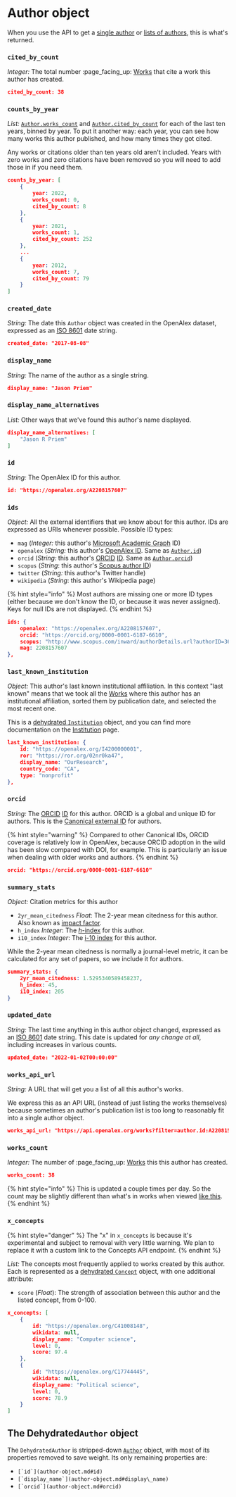 # Author object

When you use the API to get a [single author](get-a-single-author.md) or [lists of authors](get-lists-of-authors.md), this is what's returned.

### `cited_by_count`

_Integer:_ The total number :page\_facing\_up: [Works](../works/work-object/) that cite a work this author has created.

```json
cited_by_count: 38 
```

### `counts_by_year`

_List:_ [`Author.works_count`](author-object.md#works\_count) and [`Author.cited_by_count`](author-object.md#cited\_by\_count) for each of the last ten years, binned by year. To put it another way: each year, you can see how many works this author published, and how many times they got cited.

Any works or citations older than ten years old aren't included. Years with zero works and zero citations have been removed so you will need to add those in if you need them.

```json
counts_by_year: [
    {
        year: 2022,
        works_count: 0,
        cited_by_count: 8
    },
    {
        year: 2021,
        works_count: 1,
        cited_by_count: 252
    },
    ...
    {
        year: 2012,
        works_count: 7,
        cited_by_count: 79
    }
]
```

### `created_date`

_String:_ The date this `Author` object was created in the OpenAlex dataset, expressed as an [ISO 8601](https://en.wikipedia.org/wiki/ISO\_8601) date string.

```json
created_date: "2017-08-08"
```

### `display_name`

_String:_ The name of the author as a single string.

```json
display_name: "Jason Priem"
```

### `display_name_alternatives`

_List:_ Other ways that we've found this author's name displayed.

```json
display_name_alternatives: [
    "Jason R Priem"
]
```

### `id`

_String:_ The OpenAlex ID for this author.

```json
id: "https://openalex.org/A2208157607"
```

### `ids`

_Object:_ All the external identifiers that we know about for this author. IDs are expressed as URIs whenever possible. Possible ID types:

* `mag` (_Integer:_ this author's [Microsoft Academic Graph](https://www.microsoft.com/en-us/research/project/microsoft-academic-graph/) ID)
* `openalex` (_String:_ this author's [OpenAlex ID](../../how-to-use-the-api/get-single-entities/#the-openalex-id). Same as [`Author.id`](author-object.md#id))
* `orcid` (_String:_ this author's [ORCID](https://orcid.org/) [ID](https://en.wikipedia.org/wiki/RAS\_syndrome). Same as [`Author.orcid`](author-object.md#orcid))
* `scopus` (_String_: this author's [Scopus author ID](https://utas.libguides.com/ManageID/Scopus))
* `twitter` (_String:_ this author's Twitter handle)
* `wikipedia` (_String_: this author's Wikipedia page)

{% hint style="info" %}
Most authors are missing one or more ID types (either because we don't know the ID, or because it was never assigned). Keys for null IDs are not displayed.
{% endhint %}

```json
ids: {
    openalex: "https://openalex.org/A2208157607",
    orcid: "https://orcid.org/0000-0001-6187-6610",
    scopus: "http://www.scopus.com/inward/authorDetails.url?authorID=36455008000&partnerID=MN8TOARS",
    mag: 2208157607
},
```

### `last_known_institution`

_Object:_ This author's last known institutional affiliation. In this context "last known" means that we took all the [Works](../works/work-object/) where this author has an institutional affiliation, sorted them by publication date, and selected the most recent one.

This is a [dehydrated `Institution`](../institutions/institution-object.md#the-dehydratedinstitution-object) object, and you can find more documentation on the [Institution](../institutions/institution-object.md) page.

```json
last_known_institution: {
    id: "https://openalex.org/I4200000001",
    ror: "https://ror.org/02nr0ka47",
    display_name: "OurResearch",
    country_code: "CA",
    type: "nonprofit"
},
```

### `orcid`

_String:_ The [ORCID](https://en.wikipedia.org/wiki/ORCID) [ID](https://en.wikipedia.org/wiki/RAS\_syndrome) for this author. ORCID is a global and unique ID for authors. This is the [Canonical external ID](../../how-to-use-the-api/get-single-entities/#canonical-external-ids) for authors.

{% hint style="warning" %}
Compared to other Canonical IDs, ORCID coverage is relatively low in OpenAlex, because ORCID adoption in the wild has been slow compared with DOI, for example. This is particularly an issue when dealing with older works and authors.
{% endhint %}

```json
orcid: "https://orcid.org/0000-0001-6187-6610"
```

### `summary_stats`

_Object:_ Citation metrics for this author

* `2yr_mean_citedness` _Float_: The 2-year mean citedness for this author. Also known as [impact factor](https://en.wikipedia.org/wiki/Impact\_factor).
* `h_index` _Integer_: The [_h_-index](https://en.wikipedia.org/wiki/H-index) for this author.
* `i10_index` _Integer_: The [i-10 index](https://en.wikipedia.org/wiki/Author-level\_metrics#i-10-index) for this author.

While the 2-year mean citedness is normally a journal-level metric, it can be calculated for any set of papers, so we include it for authors.

```json
summary_stats: {
    2yr_mean_citedness: 1.5295340589458237,
    h_index: 45,
    i10_index: 205
}
```

### `updated_date`

_String:_ The last time anything in this author object changed, expressed as an [ISO 8601](https://en.wikipedia.org/wiki/ISO\_8601) date string. This date is updated for _any change at all_, including increases in various counts.

```json
updated_date: "2022-01-02T00:00:00"
```

### `works_api_url`

_String:_ A URL that will get you a list of all this author's works.

We express this as an API URL (instead of just listing the works themselves) because sometimes an author's publication list is too long to reasonably fit into a single author object.

```json
works_api_url: "https://api.openalex.org/works?filter=author.id:A2208157607",
```

### `works_count`

_Integer:_ The number of :page\_facing\_up: [Works](../works/work-object/) this this author has created.

```json
works_count: 38 
```

{% hint style="info" %}
This is updated a couple times per day. So the count may be slightly different than what's in works when viewed [like this](https://api.openalex.org/works?filter=author.id:A2151238091).
{% endhint %}

### `x_concepts`

{% hint style="danger" %}
The "x" in `x_concepts` is because it's experimental and subject to removal with very little warning. We plan to replace it with a custom link to the Concepts API endpoint.
{% endhint %}

_List:_ The concepts most frequently applied to works created by this author. Each is represented as a [dehydrated `Concept`](../concepts/concept-object.md#the-dehydratedconcept-object) object, with one additional attribute:

* `score` (_Float_): The strength of association between this author and the listed concept, from 0-100.

```json
x_concepts: [
    {
        id: "https://openalex.org/C41008148",
        wikidata: null,
        display_name: "Computer science",
        level: 0,
        score: 97.4
    },
    {
        id: "https://openalex.org/C17744445",
        wikidata: null,
        display_name: "Political science",
        level: 0,
        score: 78.9
    }
]
```

## The Dehydrated`Author` object

The `DehydratedAuthor` is stripped-down [`Author`](author-object.md#the-author-object) object, with most of its properties removed to save weight. Its only remaining properties are:

* ``[`id`](author-object.md#id)``
* ``[`display_name`](author-object.md#display\_name)``
* ``[`orcid`](author-object.md#orcid)``
